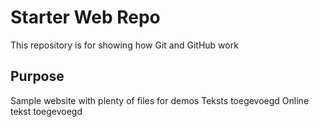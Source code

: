# Starter Web Repo

This repository is for showing how Git and GitHub work

## Purpose

Sample website with plenty of files for demos
Teksts toegevoegd
Online tekst toegevoegd
